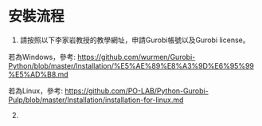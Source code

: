 # 安裝流程

1. 請按照以下李家岩教授的教學網址，申請Gurobi帳號以及Gurobi license。

若為Windows，參考:
https://github.com/wurmen/Gurobi-Python/blob/master/Installation/%E5%AE%89%E8%A3%9D%E6%95%99%E5%AD%B8.md

若為Linux，參考:
https://github.com/PO-LAB/Python-Gurobi-Pulp/blob/master/Installation/installation-for-linux.md

2. 
